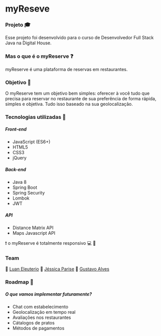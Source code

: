 # myReseve 
### Projeto :mortar_board:
Esse projeto foi desenvolvido para o curso de Desenvolvedor Full Stack Java na Digital House.

### Mas o que é o myReserve :question:
myReserve é uma plataforma de reservas em restaurantes. 

### Objetivo :eyes:
 O myReserve tem um objetivo bem simples: oferecer à você tudo que precisa para reservar no restaurante de sua preferência de forma rápida, simples e objetiva. Tudo isso baseado na sua geolocalização.
 
 ### Tecnologias utilizadas  :hammer:
 
 ##### Front-end
 * JavaScript (ES6+)
 * HTML5
 * CSS3
 * jQuery
 
 
 ##### Back-end
 * Java 8
 * Spring Boot
 * Spring Security
 * Lombok
 * JWT
 
 
 ##### API 
 * Distance Matrix API
 * Maps Javascript API
 
 :heavy_exclamation_mark: o myReserve é totalmente responsivo :computer: :iphone:
 ### Team
:man:  [Luan Eleuterio](https://github.com/LuanEleuterio/)
:woman:  [Jéssica Parise](https://github.com/Jessica-Parise)
:man:  [Gustavo Alves](https://github.com/Ellisys)

### Roadmap :dart:
##### O que vamos implementar futuramente?

* Chat com estabelecimento
* Geolocalização em tempo real
* Avaliações nos restaurantes
* Cátalogos de pratos
* Métodos de pagamentos

